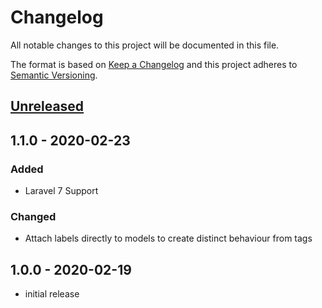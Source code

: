 # Changelog

All notable changes to this project will be documented in this file.

The format is based on [Keep a Changelog](http://keepachangelog.com/en/1.0.0/)
and this project adheres to [Semantic Versioning](http://semver.org/spec/v2.0.0.html).

## [Unreleased]

## 1.1.0 - 2020-02-23

### Added

- Laravel 7 Support

### Changed

- Attach labels directly to models to create distinct behaviour from tags

## 1.0.0 - 2020-02-19

- initial release

[Unreleased]: https://github.com/kodekeep/laravel-labels/compare/master...develop
